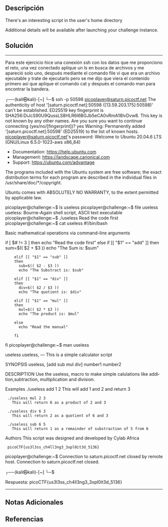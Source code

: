 
## Descripción

There's an interesting script in the user's home directory

Additional details will be available after launching your challenge instance.

## Solución

***
Para este ejercicio hice una conexión ssh con los datos que me proporciono el reto, una vez conectado aplique un ls en busca de archivos y me apareció solo uno, después mediante el comando file vi que era un archivo ejecutable y trate de ejecutarlo pero se me dijo que viera el contenido primero así que aplique el comando cat y después el comando man para encontrar la bandera. 

┌──(kali㉿kali)-[~]
└─$ ssh -p 50598 picoplayer@saturn.picoctf.net
The authenticity of host '[saturn.picoctf.net]:50598 ([13.59.203.175]:50598)' can't be established.
ED25519 key fingerprint is SHA256:DiJcS90U9QussLS8HLR6l6BGJb5eCA0vRmA18IvDvw8.
This key is not known by any other names.
Are you sure you want to continue connecting (yes/no/[fingerprint])? yes
Warning: Permanently added '[saturn.picoctf.net]:50598' (ED25519) to the list of known hosts.
picoplayer@saturn.picoctf.net's password: 
Welcome to Ubuntu 20.04.6 LTS (GNU/Linux 6.5.0-1023-aws x86_64)

 * Documentation:  https://help.ubuntu.com
 * Management:     https://landscape.canonical.com
 * Support:        https://ubuntu.com/advantage

The programs included with the Ubuntu system are free software;
the exact distribution terms for each program are described in the
individual files in /usr/share/doc/*/copyright.

Ubuntu comes with ABSOLUTELY NO WARRANTY, to the extent permitted by
applicable law.

picoplayer@challenge:~$ ls
useless
picoplayer@challenge:~$ file useless
useless: Bourne-Again shell script, ASCII text executable
picoplayer@challenge:~$ ./useless
Read the code first
picoplayer@challenge:~$ cat useless
#!/bin/bash

Basic mathematical operations via command-line arguments

if [ $# != 3 ]
then
  echo "Read the code first"
else
        if [[ "$1" == "add" ]]
        then 
          sum=$(( $2 + $3 ))
          echo "The Sum is: $sum"  

        elif [[ "$1" == "sub" ]]
        then 
          sub=$(( $2 - $3 ))
          echo "The Substract is: $sub" 

        elif [[ "$1" == "div" ]]
        then 
          div=$(( $2 / $3 ))
          echo "The quotient is: $div" 

        elif [[ "$1" == "mul" ]]
        then
          mul=$(( $2 * $3 ))
          echo "The product is: $mul" 

        else
          echo "Read the manual"
         
        fi
fi
picoplayer@challenge:~$ man useless

useless
     useless, — This is a simple calculator script

SYNOPSIS
     useless, [add sub mul div] number1 number2

DESCRIPTION
     Use the useless, macro to make simple calulations like addi‐
     tion,subtraction, multiplication and division.

Examples
     ./useless add 1 2
       This will add 1 and 2 and return 3

     ./useless mul 2 3
       This will return 6 as a product of 2 and 3

     ./useless div 6 3
       This will return 2 as a quotient of 6 and 3

     ./useless sub 6 5
       This will return 1 as a remainder of substraction of 5 from 6

Authors
     This script was designed and developed by Cylab Africa

     picoCTF{us3l3ss_ch4ll3ng3_3xpl0it3d_5136}
picoplayer@challenge:~$ Connection to saturn.picoctf.net closed by remote host.
Connection to saturn.picoctf.net closed.
                                                                        
┌──(kali㉿kali)-[~]
└─$    

Respuesta: picoCTF{us3l3ss_ch4ll3ng3_3xpl0it3d_5136}

***
## Notas Adicionales

## Referencias